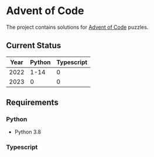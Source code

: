 # Advent of Code

The project contains solutions for [Advent of Code](https://adventofcode.com/) puzzles.

## Current Status

| **Year** | **Python** | **Typescript** |
|----------|------------|----------------|
| 2022     | 1-14       | 0              |
| 2023     | 0          | 0              |

## Requirements

### Python
- Python 3.8

### Typescript